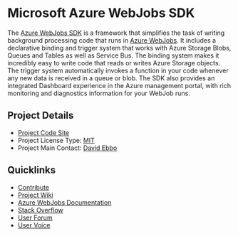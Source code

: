 # Microsoft Azure WebJobs SDK

The [Azure WebJobs SDK](https://github.com/Azure/azure-webjobs-sdk) is a framework that simplifies the task of writing background processing code that runs in [Azure WebJobs](https://azure.microsoft.com/documentation/articles/websites-dotnet-webjobs-sdk-get-started/). It includes a declarative binding and trigger system that works with Azure Storage Blobs, Queues and Tables as well as Service Bus. The binding system makes it incredibly easy to write code that reads or writes Azure Storage objects. The trigger system automatically invokes a function in your code whenever any new data is received in a queue or blob. The SDK also provides an integrated Dashboard experience in the Azure management portal, with rich monitoring and diagnostics information for your WebJob runs.

## Project Details
* [Project Code Site](https://github.com/Azure/azure-webjobs-sdk)
* Project License Type: [MIT](https://github.com/Azure/azure-webjobs-sdk/blob/master/LICENSE.txt)
* Project Main Contact: [David Ebbo](https://github.com/davidebbo)

## Quicklinks

* [Contribute](https://github.com/Azure/azure-webjobs-sdk/blob/master/CONTRIBUTING.md)
* [Project Wiki](https://github.com/Azure/azure-webjobs-sdk/wiki)
* [Azure WebJobs Documentation](https://azure.microsoft.com/documentation/articles/websites-dotnet-webjobs-sdk-get-started/)
* [Stack Overflow](https://stackoverflow.com/questions/tagged/azure-webjobssdk)
* [User Forum](https://social.msdn.microsoft.com/Forums/azure/home?forum=windowsazurewebsitespreview)
* [User Voice](https://feedback.azure.com/forums/169385-websites)
